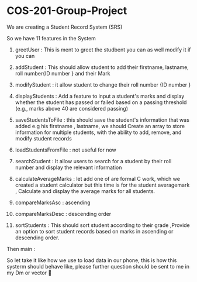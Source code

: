 # COS-201-Group-Project
We are creating a  Student Record System  (SRS)

So we have 11 features in the System 
 
 1) greetUser : This is ment to greet the studbent you can as well modify it if you can 

 2) addStudent : This should allow student to add their firstname, lastname, roll number{ID number } and their Mark  

 3) modifyStudent : it allow student to change their roll number {ID number }

 4) displayStudents : Add a feature to input a student's marks and display whether the student has passed or failed based on a passing threshold (e.g., marks above 40 are considered passing)

 5) saveStudentsToFile : this should save the student's information that was added  e.g his firstname , lastname, we should Create  an array to store information for multiple students, with the ability to add, remove, and modify student records

 6) loadStudentsFromFile :  not useful for now 

 7) searchStudent : It allow users to search for a student by their roll number and display the relevant information 

 8) calculateAverageMarks : let add one of are formal C work, which we created a student calculator but this time is for the student averagemark , Calculate and display the average marks for all students.

 9) compareMarksAsc : ascending 

  10) compareMarksDesc : descending order

 11) sortStudents : This should sort student according to their grade ,Provide an option to sort student records based on marks in ascending or descending order.


Then main : 

So let take it like how we use to load data in our phone, this is how this systerm should behave like, please further question should be sent to me in my Dm  or vector 👀
